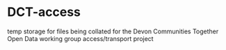 # DCT-access
temp storage for files being collated for the Devon Communities Together Open Data working group access/transport project
